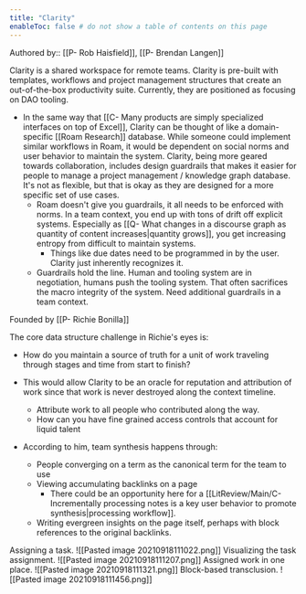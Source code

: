 ```yaml
---
title: "Clarity"
enableToc: false # do not show a table of contents on this page
---
```

Authored by:: [[P- Rob Haisfield]], [[P- Brendan Langen]]

Clarity is a shared workspace for remote teams. Clarity is pre-built with templates, workflows and project management structures that create an out-of-the-box productivity suite. Currently, they are positioned as focusing on DAO tooling.

- In the same way that [[C- Many products are simply specialized interfaces on top of Excel]], Clarity can be thought of like a domain-specific [[Roam Research]] database. While someone could implement similar workflows in Roam, it would be dependent on social norms and user behavior to maintain the system. Clarity, being more geared towards collaboration, includes design guardrails that makes it easier for people to manage a project management / knowledge graph database. It's not as flexible, but that is okay as they are designed for a more specific set of use cases.
	- Roam doesn't give you guardrails, it all needs to be enforced with norms. In a team context, you end up with tons of drift off explicit systems. Especially as [[Q- What changes in a discourse graph as quantity of content increases|quantity grows]], you get increasing entropy from difficult to maintain systems.
		- Things like due dates need to be programmed in by the user. Clarity just inherently recognizes it.
	- Guardrails hold the line. Human and tooling system are in negotiation, humans push the tooling system. That often sacrifices the macro integrity of the system. Need additional guardrails in a team context.

Founded by [[P- Richie Bonilla]]

The core data structure challenge in Richie's eyes is:
- How do you maintain a source of truth for a unit of work traveling through stages and time from start to finish? 
- This would allow Clarity to be an oracle for reputation and attribution of work since that work is never destroyed along the context timeline.
	- Attribute work to all people who contributed along the way.
	- How can you have fine grained access controls that account for liquid talent

- According to him, team synthesis happens through:
	- People converging on a term as the canonical term for the team to use
	- Viewing accumulating backlinks on a page
		- There could be an opportunity here for a [[LitReview/Main/C- Incrementally processing notes is a key user behavior to promote synthesis|processing workflow]]. 
	- Writing evergreen insights on the page itself, perhaps with block references to the original backlinks.

Assigning a task.
![[Pasted image 20210918111022.png]]
Visualizing the task assignment. 
![[Pasted image 20210918111207.png]]
Assigned work in one place.
![[Pasted image 20210918111321.png]]
Block-based transclusion. 
![[Pasted image 20210918111456.png]]

